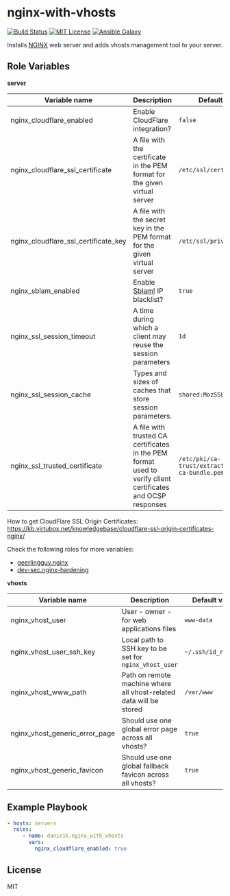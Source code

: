 nginx-with-vhosts
=================

[![Build Status](https://img.shields.io/travis/danie1k/ansible-role-nginx-with-vhosts)][1]
[![MIT License](https://img.shields.io/github/license/danie1k/ansible-role-nginx-with-vhosts)][2]
[![Ansible Galaxy](https://img.shields.io/badge/galaxy-nginx__with__vhosts-660198.svg)][3]

Installs [NGINX](https://unit.nginx.org/) web server and adds vhosts management tool to your server.

Role Variables
--------------

**server**

| Variable name                        | Description                                                                                                 | Default value                                       |
|--------------------------------------|-------------------------------------------------------------------------------------------------------------|-----------------------------------------------------|
| nginx_cloudflare_enabled             | Enable CloudFlare integration?                                                                              | `false`                                             |
| nginx_cloudflare_ssl_certificate     | A file with the certificate in the PEM format for the given virtual server                                  | `/etc/ssl/certs/cert.pem`                           |
| nginx_cloudflare_ssl_certificate_key | A file with the secret key in the PEM format for the given virtual server                                   | `/etc/ssl/private/key.pem`                          |
| nginx_sblam_enabled                  | Enable [Sblam!](https://sblam.com/) IP blacklist?                                                           | `true`                                              |
| nginx_ssl_session_timeout            | A time during which a client may reuse the session parameters                                               | `1d`                                                |
| nginx_ssl_session_cache              | Types and sizes of caches that store session parameters.                                                    | `shared:MozSSL:10m`                                 |
| nginx_ssl_trusted_certificate        | A file with trusted CA certificates in the PEM format used to verify client certificates and OCSP responses | `/etc/pki/ca-trust/extracted/pem/tls-ca-bundle.pem` |

How to get CloudFlare SSL Origin Certificates: https://kb.virtubox.net/knowledgebase/cloudflare-ssl-origin-certificates-nginx/

Check the following roles for more variables:
 * [geerlingguy.nginx](https://galaxy.ansible.com/geerlingguy/nginx)
 * [dev-sec.nginx-hardening](https://galaxy.ansible.com/dev-sec/nginx-hardening/)

**vhosts**

| Variable name                  | Description                                                        | Default value       |
|--------------------------------|--------------------------------------------------------------------|---------------------|
| nginx_vhost_user               | User - owner - for web applications files                          | `www-data`          |
| nginx_vhost_user_ssh_key       | Local path to SSH key to be set for `nginx_vhost_user`             | `~/.ssh/id_rsa.pub` |
| nginx_vhost_www_path           | Path on remote machine where all vhost-related data will be stored | `/var/www`          |
| nginx_vhost_generic_error_page | Should use one global error page across all vhosts?                | `true`              |
| nginx_vhost_generic_favicon    | Should use one global fallback favicon across all vhosts?          | `true`              |


Example Playbook
----------------

```yaml
- hosts: servers
  roles:
     - name: danie1k.nginx_with_vhosts
       vars:
         nginx_cloudflare_enabled: true
```

License
-------

MIT

[1]: http://travis-ci.org/danie1k/ansible-role-nginx-with-vhosts
[2]: https://github.com/danie1k/ansible-role-nginx-with-vhosts/blob/master/LICENSE
[3]: https://galaxy.ansible.com/danie1k/nginx_with_vhosts
